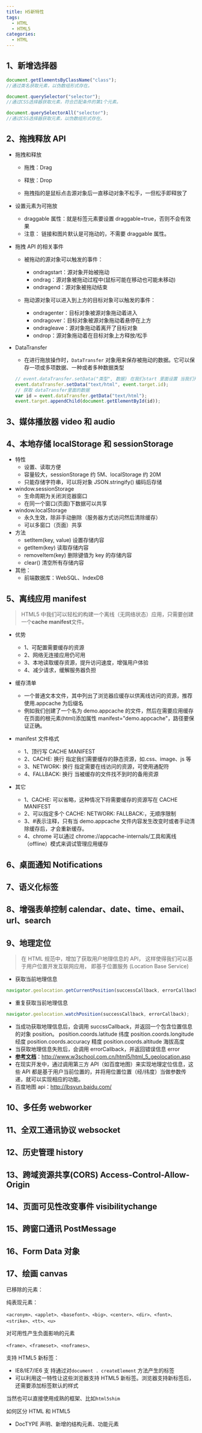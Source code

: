 ```yaml
---
title: H5新特性
tags:
  - HTML
  - HTML5
categories:
  - HTML
---
```


## 1、新增选择器

```js
document.getElementsByClassName("class");
//通过类名获取元素，以伪数组形式存在。

document.querySelector("selector");
//通过CSS选择器获取元素，符合匹配条件的第1个元素。

document.querySelectorAll("selector");
//通过CSS选择器获取元素，以伪数组形式存在。
```

## 2、拖拽释放 API

- 拖拽和释放

  - 拖拽：Drag

  - 释放：Drop

  - 拖拽指的是鼠标点击源对象后一直移动对象不松手，一但松手即释放了

- 设置元素为可拖放

  - draggable 属性：就是标签元素要设置 draggable=true，否则不会有效果
  - 注意： 链接和图片默认是可拖动的，不需要 draggable 属性。

- 拖拽 API 的相关事件

  - 被拖动的源对象可以触发的事件：

    - ondragstart：源对象开始被拖动
    - ondrag：源对象被拖动过程中(鼠标可能在移动也可能未移动)
    - ondragend：源对象被拖动结束

  - 拖动源对象可以进入到上方的目标对象可以触发的事件：
    - ondragenter：目标对象被源对象拖动着进入
    - ondragover：目标对象被源对象拖动着悬停在上方
    - ondragleave：源对象拖动着离开了目标对象
    - ondrop：源对象拖动着在目标对象上方释放/松手

- DataTransfer

  - 在进行拖放操作时，`DataTransfer` 对象用来保存被拖动的数据。它可以保存一项或多项数据、一种或者多种数据类型

  ```js
  // event.dataTransfer.setData("类型", 数据) 在我们start 里面设置 当我们开始拖拽的时候，就存储数据
  event.dataTransfer.setData("text/html", event.target.id);
  // 获取 dataTransfer里面的数据
  var id = event.dataTransfer.getData("text/html");
  event.target.appendChild(document.getElementById(id));
  ```

## 3、媒体播放器 video 和 audio

## 4、本地存储 localStorage 和 sessionStorage

- 特性
  - 设置、读取方便
  - 容量较大，sessionStorage 约 5M、localStorage 约 20M
  - 只能存储字符串，可以将对象 JSON.stringify() 编码后存储
- window.sessionStorage
  - 生命周期为关闭浏览器窗口
  - 在同一个窗口(页面)下数据可以共享
- window.localStorage
  - 永久生效，除非手动删除（服务器方式访问然后清除缓存）
  - 可以多窗口（页面）共享
- 方法
  - setItem(key, value) 设置存储内容
  - getItem(key) 读取存储内容
  - removeItem(key) 删除键值为 key 的存储内容
  - clear() 清空所有存储内容
- 其他：
  - 前端数据库：WebSQL、IndexDB

## 5、离线应用 manifest

> HTML5 中我们可以轻松的构建一个离线（无网络状态）应用，只需要创建一个**cache manifest**文件。

- 优势
  - 1、可配置需要缓存的资源
  - 2、网络无连接应用仍可用
  - 3、本地读取缓存资源，提升访问速度，增强用户体验
  - 4、减少请求，缓解服务器负担
- 缓存清单

  - 一个普通文本文件，其中列出了浏览器应缓存以供离线访问的资源，推荐使用.appcache 为后缀名
  - 例如我们创建了一个名为 demo.appcache 的文件，然后在需要应用缓存在页面的根元素(html)添加属性 manifest="demo.appcache"，路径要保证正确。

- manifest 文件格式

  - 1、顶行写 CACHE MANIFEST
  - 2、CACHE: 换行 指定我们需要缓存的静态资源，如.css、image、js 等
  - 3、NETWORK: 换行 指定需要在线访问的资源，可使用通配符
  - 4、FALLBACK: 换行 当被缓存的文件找不到时的备用资源

- 其它
  - 1、CACHE: 可以省略，这种情况下将需要缓存的资源写在 CACHE MANIFEST
  - 2、可以指定多个 CACHE: NETWORK: FALLBACK:，无顺序限制
  - 3、#表示注释，只有当 demo.appcache 文件内容发生改变时或者手动清除缓存后，才会重新缓存。
  - 4、chrome 可以通过 chrome://appcache-internals/工具和离线（offline）模式来调试管理应用缓存

## 6、桌面通知 Notifications

## 7、语义化标签

## 8、增强表单控制 calendar、date、time、email、url、search

## 9、地理定位

> 在 HTML 规范中，增加了获取用户地理信息的 API，
> 这样使得我们可以基于用户位置开发互联网应用，
> 即基于位置服务 (Location Base Service)

- 获取当前地理信息

```js
navigator.geolocation.getCurrentPosition(successCallback, errorCallback);
```

- 重复获取当前地理信息

```js
navigator.geolocation.watchPosition(successCallback, errorCallback);
```

- 当成功获取地理信息后，会调用 succssCallback，并返回一个包含位置信息的对象 position。
  position.coords.latitude 纬度
  position.coords.longitude 经度
  position.coords.accuracy 精度
  position.coords.altitude 海拔高度
- 当获取地理信息失败后，会调用 errorCallback，并返回错误信息 error
- [**参考文档**](http://www.w3school.com.cn/tags/html_ref_audio_video_dom.asp)：http://www.w3school.com.cn/html5/html_5_geolocation.asp
- 在现实开发中，通过调用第三方 API（如百度地图）来实现地理定位信息，这些 API 都是基于用户当前位置的，并将用位置位置（经/纬度）当做参数传递，就可以实现相应的功能。
- 百度地图 api：http://lbsyun.baidu.com/

## 10、多任务 webworker

## 11、全双工通讯协议 websocket

## 12、历史管理 history

## 13、跨域资源共享(CORS) Access-Control-Allow-Origin

## 14、页面可见性改变事件 visibilitychange

## 15、跨窗口通讯 PostMessage

## 16、Form Data 对象

## 17、绘画 canvas

已移除的元素：

纯表现元素：

```
<acronym>、<applet>、<basefont>、<big>、<center>、<dir>、<font>、<strike>、<tt>、<u>
```

对可用性产生负面影响的元素

```
<frame>、<frameset>、<noframes>、
```

支持 HTML5 新标签：

- IE8/IE7/IE6 支 持通过对`document . createElement` 方法产生的标签
- 可以利用这一特性让这些浏览器支持 HTML5 新标签。浏览器支持新标签后，还需要添加标签默认的样式

当然也可以直接使用成熟的框架、比如`html5shim`

如何区分 HTML 和 HTML5

- DocTYPE 声明、新增的结构元素、功能元素
